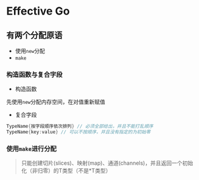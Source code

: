 # Effective Go

## 有两个分配原语

- 使用`new`分配
- `make`

### 构造函数与复合字段

- 构造函数

先使用`new`分配内存空间，在对值重新赋值

- 复合字段

```go
TypeName{按字段顺序依次排列} // 必须全部给出，并且不能打乱顺序
TypeName{key:value} // 可以不按顺序，并且没有指定的为初始零
```


### 使用`make`进行分配

> 只能创建切片(slices)、映射(map)、通道(channels)，并且返回一个初始化（非归零）的T类型（不是*T类型）


